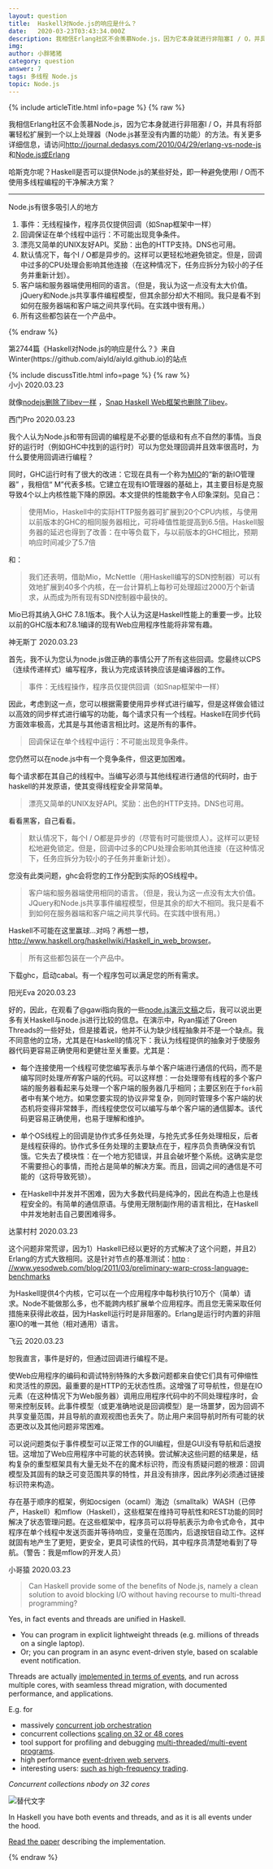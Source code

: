 ```yaml
---
layout: question
title:  Haskell对Node.js的响应是什么？
date:   2020-03-23T03:43:34.000Z
description: 我相信Erlang社区不会羡慕Node.js，因为它本身就进行非阻塞I / O，并具有将部署轻松扩展到一个以上处理器（Node.js甚至没有内置的功能）的...
img: 
author: 小胖猪猪
category: question
answer: 7
tags: 多线程 Node.js
topic: Node.js
---
```

<div class="article-root">
  <div class="article">
    {% include articleTitle.html info=page %}
    {% raw %}
    <div class="article-content"><p><font style="vertical-align: inherit;"><font style="vertical-align: inherit;">我相信Erlang社区不会羡慕Node.js，因为它本身就进行非阻塞I / O，并具有将部署轻松扩展到一个以上处理器（Node.js甚至没有内置的功能）的方法。</font><font style="vertical-align: inherit;">有关更多详细信息，请访问</font></font><a href="http://journal.dedasys.com/2010/04/29/erlang-vs-node-js" rel="noreferrer"><font style="vertical-align: inherit;"><font style="vertical-align: inherit;">http://journal.dedasys.com/2010/04/29/erlang-vs-node-js</font></font></a><font style="vertical-align: inherit;"><font style="vertical-align: inherit;">和</font></font><a href="https://stackoverflow.com/questions/3011317/node-js-or-erlang"><font style="vertical-align: inherit;"><font style="vertical-align: inherit;">Node.js或Erlang</font></font></a></p>

<p><font style="vertical-align: inherit;"><font style="vertical-align: inherit;">哈斯克尔呢？</font><font style="vertical-align: inherit;">Haskell是否可以提供Node.js的某些好处，即一种避免使用I / O而不使用多线程编程的干净解决方案？</font></font></p>

<hr>

<p><font style="vertical-align: inherit;"><font style="vertical-align: inherit;">Node.js有很多吸引人的地方</font></font></p>

<ol>
<li><font style="vertical-align: inherit;"><font style="vertical-align: inherit;">事件：无线程操作，程序员仅提供回调（如Snap框架中一样）</font></font></li>
<li><font style="vertical-align: inherit;"><font style="vertical-align: inherit;">回调保证在单个线程中运行：不可能出现竞争条件。</font></font></li>
<li><font style="vertical-align: inherit;"><font style="vertical-align: inherit;">漂亮又简单的UNIX友好API。</font><font style="vertical-align: inherit;">奖励：出色的HTTP支持。</font><font style="vertical-align: inherit;">DNS也可用。</font></font></li>
<li><font style="vertical-align: inherit;"><font style="vertical-align: inherit;">默认情况下，每个I / O都是异步的。</font><font style="vertical-align: inherit;">这样可以更轻松地避免锁定。</font><font style="vertical-align: inherit;">但是，回调中过多的CPU处理会影响其他连接（在这种情况下，任务应拆分为较小的子任务并重新计划）。</font></font></li>
<li><font style="vertical-align: inherit;"><font style="vertical-align: inherit;">客户端和服务器端使用相同的语言。</font><font style="vertical-align: inherit;">（但是，我认为这一点没有太大价值。jQuery和Node.js共享事件编程模型，但其余部分却大不相同。我只是看不到如何在服务器端和客户端之间共享代码。在实践中很有用。）</font></font></li>
<li><font style="vertical-align: inherit;"><font style="vertical-align: inherit;">所有这些都包装在一个产品中。</font></font></li>
</ol></div>
    {% endraw %}
  </div>
  <p class="winter_mark">第2744篇《Haskell对Node.js的响应是什么？》来自Winter(https://github.com/aiyld/aiyld.github.io)的站点</p>
  <div class="discuss-wrapper">
    {% include discussTitle.html info=page %}
    {% raw %}
    <div class="discuss-item">
        <div class="discuss-parent">
          <div class="discuss-meta">
            <span class="discuss-user">小小</span>
            <span class="discuss-time">2020.03.23</span>
          </div>
          <div class="discuss-comment"><p><font style="vertical-align: inherit;"><font style="vertical-align: inherit;">就像</font></font><a href="http://nikhilm.github.io/uvbook/introduction.html#background" rel="nofollow" title="nodejs删除了libev"><font style="vertical-align: inherit;"><font style="vertical-align: inherit;">nodejs删除了libev一样</font></font></a><font style="vertical-align: inherit;"><font style="vertical-align: inherit;"> 
，</font></font><a href="http://snapframework.com/faq#where-did-the-libev-backend-go" rel="nofollow"><font style="vertical-align: inherit;"><font style="vertical-align: inherit;">Snap Haskell Web框架也删除了libev</font></font></a><font style="vertical-align: inherit;"><font style="vertical-align: inherit;">。</font></font></p></div>
        </div></div><div class="discuss-item">
        <div class="discuss-parent">
          <div class="discuss-meta">
            <span class="discuss-user">西门Pro</span>
            <span class="discuss-time">2020.03.23</span>
          </div>
          <div class="discuss-comment"><p><font style="vertical-align: inherit;"><font style="vertical-align: inherit;">我个人认为Node.js和带有回调的编程是不必要的低级和有点不自然的事情。</font><font style="vertical-align: inherit;">当良好的运行时（例如GHC中找到的运行时）可以为您处理回调并且效率很高时，为什么要使用回调进行编程？</font></font></p>

<p><font style="vertical-align: inherit;"><font style="vertical-align: inherit;">同时，GHC运行时有了很大的改进：它现在具有一个称为</font></font><a href="http://haskell.cs.yale.edu/wp-content/uploads/2013/08/hask035-voellmy.pdf" rel="noreferrer"><font style="vertical-align: inherit;"><font style="vertical-align: inherit;">MIO</font></font></a><font style="vertical-align: inherit;"><font style="vertical-align: inherit;">的“新的新IO管理器” </font><font style="vertical-align: inherit;">，我相信“ M”代表多核。</font><font style="vertical-align: inherit;">它建立在现有IO管理器的基础上，其主要目标是克服导致4个以上内核性能下降的原因。</font><font style="vertical-align: inherit;">本文提供的性能数字令人印象深刻。</font><font style="vertical-align: inherit;">见自己：</font></font></p>

<blockquote>
  <p><font style="vertical-align: inherit;"><font style="vertical-align: inherit;">使用Mio，Haskell中的实际HTTP服务器可扩展到20个CPU内核，与使用以前版本的GHC的相同服务器相比，可将峰值性能提高到6.5倍。</font><font style="vertical-align: inherit;">Haskell服务器的延迟也得到了改善：在中等负载下，与以前版本的GHC相比，预期响应时间减少了5.7倍</font></font></p>
</blockquote>

<p><font style="vertical-align: inherit;"><font style="vertical-align: inherit;">和：</font></font></p>

<blockquote>
  <p><font style="vertical-align: inherit;"><font style="vertical-align: inherit;">我们还表明，借助Mio，McNettle（用Haskell编写的SDN控制器）可以有效地扩展到40多个内核，在一台计算机上每秒可处理超过2000万个新请求，从而成为所有现有SDN控制器中最快的。</font></font></p>
</blockquote>

<p><font style="vertical-align: inherit;"><font style="vertical-align: inherit;">Mio已将其纳入GHC 7.8.1版本。</font><font style="vertical-align: inherit;">我个人认为这是Haskell性能上的重要一步。</font><font style="vertical-align: inherit;">比较以前的GHC版本和7.8.1编译的现有Web应用程序性能将非常有趣。</font></font></p></div>
        </div></div><div class="discuss-item">
        <div class="discuss-parent">
          <div class="discuss-meta">
            <span class="discuss-user">神无斯丁</span>
            <span class="discuss-time">2020.03.23</span>
          </div>
          <div class="discuss-comment"><p><font style="vertical-align: inherit;"><font style="vertical-align: inherit;">首先，我不认为您认为node.js做正确的事情公开了所有这些回调。</font><font style="vertical-align: inherit;">您最终以CPS（连续传递样式）编写程序，我认为完成该转换应该是编译器的工作。</font></font></p>

<blockquote>
  <p><font style="vertical-align: inherit;"><font style="vertical-align: inherit;">事件：无线程操作，程序员仅提供回调（如Snap框架中一样）</font></font></p>
</blockquote>

<p><font style="vertical-align: inherit;"><font style="vertical-align: inherit;">因此，考虑到这一点，您可以根据需要使用异步样式进行编写，但是这样做会错过以高效的同步样式进行编写的功能，每个请求只有一个线程。</font><font style="vertical-align: inherit;">Haskell在同步代码方面效率极高，尤其是与其他语言相比时。</font><font style="vertical-align: inherit;">这是所有的事件。</font></font></p>

<blockquote>
  <p><font style="vertical-align: inherit;"><font style="vertical-align: inherit;">回调保证在单个线程中运行：不可能出现竞争条件。</font></font></p>
</blockquote>

<p><font style="vertical-align: inherit;"><font style="vertical-align: inherit;">您仍然可以在node.js中有一个竞争条件，但这更加困难。</font></font></p>

<p><font style="vertical-align: inherit;"><font style="vertical-align: inherit;">每个请求都在其自己的线程中。</font><font style="vertical-align: inherit;">当编写必须与其他线程进行通信的代码时，由于haskell的并发原语，使其变得线程安全非常简单。</font></font></p>

<blockquote>
  <p><font style="vertical-align: inherit;"><font style="vertical-align: inherit;">漂亮又简单的UNIX友好API。</font><font style="vertical-align: inherit;">奖励：出色的HTTP支持。</font><font style="vertical-align: inherit;">DNS也可用。</font></font></p>
</blockquote>

<p><font style="vertical-align: inherit;"><font style="vertical-align: inherit;">看看黑客，自己看看。</font></font></p>

<blockquote>
  <p><font style="vertical-align: inherit;"><font style="vertical-align: inherit;">默认情况下，每个I / O都是异步的（尽管有时可能很烦人）。</font><font style="vertical-align: inherit;">这样可以更轻松地避免锁定。</font><font style="vertical-align: inherit;">但是，回调中过多的CPU处理会影响其他连接（在这种情况下，任务应拆分为较小的子任务并重新计划）。</font></font></p>
</blockquote>

<p><font style="vertical-align: inherit;"><font style="vertical-align: inherit;">您没有此类问题，ghc会将您的工作分配到实际的OS线程中。</font></font></p>

<blockquote>
  <p><font style="vertical-align: inherit;"><font style="vertical-align: inherit;">客户端和服务器端使用相同的语言。</font><font style="vertical-align: inherit;">（但是，我认为这一点没有太大价值。JQuery和Node.js共享事件编程模型，但是其余的却大不相同。我只是看不到如何在服务器端和客户端之间共享代码。在实践中很有用。）</font></font></p>
</blockquote>

<p><font style="vertical-align: inherit;"><font style="vertical-align: inherit;">Haskell不可能在这里赢球...对吗？</font><font style="vertical-align: inherit;">再想一想，</font></font><a href="http://www.haskell.org/haskellwiki/Haskell_in_web_browser" rel="noreferrer"><font style="vertical-align: inherit;"><font style="vertical-align: inherit;">http://www.haskell.org/haskellwiki/Haskell_in_web_browser</font></font></a><font style="vertical-align: inherit;"><font style="vertical-align: inherit;">。</font></font></p>

<blockquote>
  <p><font style="vertical-align: inherit;"><font style="vertical-align: inherit;">所有这些都包装在一个产品中。</font></font></p>
</blockquote>

<p><font style="vertical-align: inherit;"><font style="vertical-align: inherit;">下载ghc，启动cabal。</font><font style="vertical-align: inherit;">有一个程序包可以满足您的所有需求。</font></font></p></div>
        </div></div><div class="discuss-item">
        <div class="discuss-parent">
          <div class="discuss-meta">
            <span class="discuss-user">阳光Eva</span>
            <span class="discuss-time">2020.03.23</span>
          </div>
          <div class="discuss-comment"><p><font style="vertical-align: inherit;"><font style="vertical-align: inherit;">好的，因此，在观看了</font><font style="vertical-align: inherit;">@gawi指向我</font><font style="vertical-align: inherit;">的一些</font></font><a href="http://www.youtube.com/watch?v=F6k8lTrAE2g" rel="noreferrer"><font style="vertical-align: inherit;"><font style="vertical-align: inherit;">node.js演示文稿</font></font></a><font style="vertical-align: inherit;"><font style="vertical-align: inherit;">之后，我可以说出更多有关Haskell与node.js进行比较的信息。</font><font style="vertical-align: inherit;">在演示中，Ryan描述了Green Threads的一些好处，但是接着说，他并不认为缺少线程抽象并不是一个缺点。</font><font style="vertical-align: inherit;">我不同意他的立场，尤其是在Haskell的情况下：我认为线程提供的抽象对于使服务器代码更容易正确使用和更健壮至关重要。</font><font style="vertical-align: inherit;">尤其是：</font></font></p>

<ul>
<li><p><font style="vertical-align: inherit;"><font style="vertical-align: inherit;">每个连接使用一个线程可使您编写表示与单个客户端进行通信的代码，而不是编写同时处理</font></font><em><font style="vertical-align: inherit;"><font style="vertical-align: inherit;">所有</font></font></em><font style="vertical-align: inherit;"><font style="vertical-align: inherit;">客户端的</font><font style="vertical-align: inherit;">代码</font><font style="vertical-align: inherit;">。</font><font style="vertical-align: inherit;">可以这样想：一台处理带有线程的多个客户端的服务器看起来与处理一个客户端的服务器几乎相同；</font><font style="vertical-align: inherit;">主要区别在于</font></font><code>fork</code><font style="vertical-align: inherit;"><font style="vertical-align: inherit;">前者中</font><font style="vertical-align: inherit;">有</font><font style="vertical-align: inherit;">某个地方。</font><font style="vertical-align: inherit;">如果您要实现的协议非常复杂，则同时管理多个客户端的状态机将变得非常棘手，而线程使您仅可以编写与单个客户端的通信脚本。</font><font style="vertical-align: inherit;">该代码更容易正确使用，也易于理解和维护。</font></font></p></li>
<li><p><font style="vertical-align: inherit;"><font style="vertical-align: inherit;">单个OS线程上的回调是协作式多任务处理，与抢先式多任务处理相反，后者是线程获得的。</font><font style="vertical-align: inherit;">协作式多任务处理的主要缺点在于，程序员负责确保没有饥饿。</font><font style="vertical-align: inherit;">它失去了模块性：在一个地方犯错误，并且会破坏整个系统。</font><font style="vertical-align: inherit;">这确实是您不需要担心的事情，而抢占是简单的解决方案。</font><font style="vertical-align: inherit;">而且，回调之间的通信是不可能的（这将导致死锁）。</font></font></p></li>
<li><p><font style="vertical-align: inherit;"><font style="vertical-align: inherit;">在Haskell中并发并不困难，因为大多数代码是纯净的，因此在构造上也是线程安全的。</font><font style="vertical-align: inherit;">有简单的通信原语。</font><font style="vertical-align: inherit;">与使用无限制副作用的语言相比，在Haskell中并发地射击自己要困难得多。</font></font></p></li>
</ul></div>
        </div></div><div class="discuss-item">
        <div class="discuss-parent">
          <div class="discuss-meta">
            <span class="discuss-user">达蒙村村</span>
            <span class="discuss-time">2020.03.23</span>
          </div>
          <div class="discuss-comment"><p><font style="vertical-align: inherit;"><font style="vertical-align: inherit;">这个问题非常荒谬，因为1）Haskell已经以更好的方式解决了这个问题，并且2）Erlang的方式大致相同。</font><font style="vertical-align: inherit;">这是针对节点的基准测试：</font><a href="http://www.yesodweb.com/blog/2011/03/preliminary-warp-cross-language-benchmarks" rel="noreferrer"><font style="vertical-align: inherit;">http</font></a><font style="vertical-align: inherit;"> : </font></font><a href="http://www.yesodweb.com/blog/2011/03/preliminary-warp-cross-language-benchmarks" rel="noreferrer"><font style="vertical-align: inherit;"><font style="vertical-align: inherit;">//www.yesodweb.com/blog/2011/03/preliminary-warp-cross-language-benchmarks</font></font></a></p>

<p><font style="vertical-align: inherit;"><font style="vertical-align: inherit;">为Haskell提供4个内核，它可以在一个应用程序中每秒执行10万个（简单）请求。</font><font style="vertical-align: inherit;">Node不能做那么多，也不能跨内核扩展单个应用程序。</font><font style="vertical-align: inherit;">而且您无需采取任何措施来获得此收益，因为Haskell运行时是非阻塞的。</font><font style="vertical-align: inherit;">Erlang是运行时内置的非阻塞IO的唯一其他（相对通用）语言。</font></font></p></div>
        </div></div><div class="discuss-item">
        <div class="discuss-parent">
          <div class="discuss-meta">
            <span class="discuss-user">飞云</span>
            <span class="discuss-time">2020.03.23</span>
          </div>
          <div class="discuss-comment"><p><font style="vertical-align: inherit;"><font style="vertical-align: inherit;">恕我直言，事件是好的，但通过回调进行编程不是。</font></font></p>

<p><font style="vertical-align: inherit;"><font style="vertical-align: inherit;">使Web应用程序的编码和调试特别特殊的大多数问题都来自使它们具有可伸缩性和灵活性的原因。</font><font style="vertical-align: inherit;">最重要的是HTTP的无状态性质。</font><font style="vertical-align: inherit;">这增强了可导航性，但是在IO元素（在这种情况下为Web服务器）调用应用程序代码中的不同处理程序时，会带来控制反转。</font><font style="vertical-align: inherit;">此事件模型（或更准确地说是回调模型）是一场噩梦，因为回调不共享变量范围，并且导航的直观视图也丢失了。</font><font style="vertical-align: inherit;">防止用户来回导航时所有可能的状态更改以及其他问题非常困难。</font></font></p>

<p><font style="vertical-align: inherit;"><font style="vertical-align: inherit;">可以说问题类似于事件模型可以正常工作的GUI编程，但是GUI没有导航和后退按钮。</font><font style="vertical-align: inherit;">这增加了Web应用程序中可能的状态转换。</font><font style="vertical-align: inherit;">尝试解决这些问题的结果是，结构复杂的重型框架具有大量无处不在的魔术标识符，而没有质疑问题的根源：回调模型及其固有的缺乏可变范围共享的特性，并且没有排序，因此序列必须通过链接标识符来构造。</font></font></p>

<p><font style="vertical-align: inherit;"><font style="vertical-align: inherit;">存在基于顺序的框架，例如ocsigen（ocaml）海边（smalltalk）WASH（已停产，Haskell）和mflow（Haskell），这些框架在维持可导航性和REST功能的同时解决了状态管理问题。</font><font style="vertical-align: inherit;">在这些框架中，程序员可以将导航表示为命令式命令，其中程序在单个线程中发送页面并等待响应，变量在范围内，后退按钮自动工作。</font><font style="vertical-align: inherit;">这样就固有地产生了更短，更安全，更具可读性的代码，其中程序员清楚地看到了导航。</font><font style="vertical-align: inherit;">（警告：我是mflow的开发人员）</font></font></p></div>
        </div></div><div class="discuss-item">
        <div class="discuss-parent">
          <div class="discuss-meta">
            <span class="discuss-user">小哥猿</span>
            <span class="discuss-time">2020.03.23</span>
          </div>
          <div class="discuss-comment"><blockquote>
  <p>Can Haskell provide some of the benefits of Node.js, namely a clean solution to avoid blocking I/O without having recourse to multi-thread programming?</p>
</blockquote>

<p>Yes, in fact events and threads are unified in Haskell. </p>

<ul>
<li>You can program in explicit lightweight threads (e.g. millions of threads on a single laptop).</li>
<li>Or; you can program in an async event-driven style, based on scalable event notification.</li>
</ul>

<p>Threads are actually <a href="http://research.google.com/pubs/archive/36841.pdf" rel="noreferrer">implemented in terms of events</a>, and run across multiple cores, with seamless thread migration, with documented performance, and applications.</p>

<p>E.g. for</p>

<ul>
<li>massively <a href="http://www.galois.com/blog/2010/06/14/orc-in-haskell-now-on-hackage/" rel="noreferrer">concurrent job orchestration</a></li>
<li>concurrent collections <a href="http://software.intel.com/en-us/blogs/2010/06/24/haskell-cnc-new-paper-available-tests-on-32-and-48-cores/" rel="noreferrer">scaling on 32 or 48 cores</a></li>
<li>tool support for profiling and debugging <a href="http://research.microsoft.com/en-us/projects/threadscope/" rel="noreferrer">multi-threaded/multi-event programs</a>.</li>
<li>high performance <a href="http://snapframework.com" rel="noreferrer">event-driven web servers</a>.</li>
<li>interesting users: <a href="http://www.starling-software.com/misc/icfp-2009-cjs.pdf" rel="noreferrer">such as high-frequency trading</a>.</li>
</ul>

<p><em>Concurrent collections nbody on 32 cores</em></p>

<p><img src="https://i.stack.imgur.com/kUfr9.jpg" alt="替代文字"></p>

<p>In Haskell you have both events and threads, and as it is all events under the hood.</p>

<p><a href="http://research.google.com/pubs/archive/36841.pdf" rel="noreferrer">Read the paper</a> describing the implementation.</p></div>
        </div></div>
    {% endraw %}
  </div>
<div>
